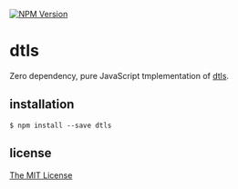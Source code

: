 [![NPM Version][npm-image]][npm-url]

# dtls

Zero dependency, pure JavaScript tmplementation of [dtls](https://en.wikipedia.org/wiki/Datagram_Transport_Layer_Security).

## installation

```
$ npm install --save dtls
```

## license

[The MIT License](/samt/dtls/blob/master/LICENSE)

[npm-image]: https://img.shields.io/npm/v/dtls
[npm-url]: https://www.npmjs.org/package/dtls
